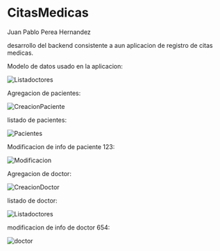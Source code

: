 ﻿# CitasMedicas
 Juan Pablo Perea Hernandez

desarrollo del backend consistente a aun aplicacion de registro de citas medicas.

Modelo de datos usado en la aplicacion:

![Listadoctores](https://github.com/JuanPabloPerea/CitasMedicas/assets/36460406/43ae724e-4964-46ac-8afa-7015092533c7)

Agregacion de pacientes:

![CreacionPaciente](https://github.com/JuanPabloPerea/CitasMedicas/assets/36460406/edda76a3-6efe-4534-877c-17e78171ee3c)

listado de pacientes:

![Pacientes](https://github.com/JuanPabloPerea/CitasMedicas/assets/36460406/a6041e6f-7e9d-46c7-8192-d51ff6a2c043)

Modificacion de info de paciente 123:

![Modificacion](https://github.com/JuanPabloPerea/CitasMedicas/assets/36460406/d692c198-0bf9-493e-b4b6-7a0edbffdbb7)

Agregacion de doctor:

![CreacionDoctor](https://github.com/JuanPabloPerea/CitasMedicas/assets/36460406/074323e5-ee0f-4b4a-95e1-73947cd1c633)

listado de doctor:

![Listadoctores](https://github.com/JuanPabloPerea/CitasMedicas/assets/36460406/a89ca962-d560-4c22-9acf-185078ead564)

modificacion de info de doctor 654:

![doctor](https://github.com/JuanPabloPerea/CitasMedicas/assets/36460406/9eccc6fd-ee9c-4527-9048-6d035b91a995)
